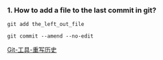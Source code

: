 ### 1. How to add a file to the last commit in git? 

    git add the_left_out_file

    git commit --amend --no-edit


[Git-工具-重写历史](https://git-scm.com/book/zh/v2/Git-%E5%B7%A5%E5%85%B7-%E9%87%8D%E5%86%99%E5%8E%86%E5%8F%B2)